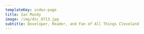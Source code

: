```yaml
---
templateKey: index-page
title: Ian Mundy
image: /img/dsc_0713.jpg
subtitle: Developer, Reader, and Fan of All Things Cleveland
---
```

